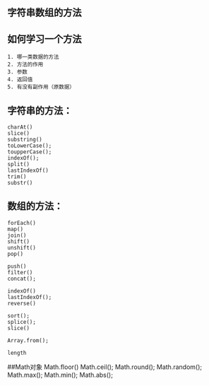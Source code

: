 字符串数组的方法
------------------

## 如何学习一个方法
	1. 哪一类数据的方法
	2. 方法的作用
	3. 参数
	4. 返回值
	5. 有没有副作用（原数据）

## 字符串的方法：
	charAt()
	slice()
	substring()
	toLowerCase();
	toupperCase();
	indexOf();
	split()
	lastIndexOf()
	trim()
	substr()
## 数组的方法：
	forEach()
	map()
	join()
	shift()
	unshift()
	pop()

	push()
	filter()
	concat();

	indexOf()
	lastIndexOf();
	reverse()

	sort();
	splice();
	slice()

	Array.from();

	length

##Math对象
	Math.floor()
	Math.ceil();
	Math.round();
	Math.random();
	Math.max();
	Math.min();
	Math.abs();







